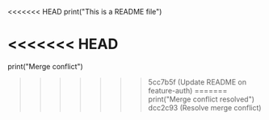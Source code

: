 <<<<<<< HEAD
print("This is a README file")

<<<<<<< HEAD
=======
print("Merge conflict")
>>>>>>> 5cc7b5f (Update README on feature-auth)
=======
print("Merge conflict resolved")
>>>>>>> dcc2c93 (Resolve merge conflict)
